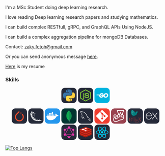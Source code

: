 I'm a MSc Student doing deep learning research.

I love reading Deep learning research papers and studying mathematics.

I can build complex RESTfull, gRPC, and GraphQL APIs Using NodeJS.

I can build a complex aggregation pipeline for mongoDB Databases. 

Contact: zaky.fetoh@gmail.com

Or you can send anonymous message [here](https://forms.gle/8dsNK1m6Hk8chgFi7).

[Here](https://github.com/zaky-fetoh/MyCV/blob/master/cv.pdf) is my resume

### Skills
<p align="center">
<img src="./icons/Python-Dark.svg" width="48"> 
<img src="./icons/NodeJS-Dark.svg" width="48"> 
<img src="./icons/GoLang.svg" width="48" >
</p>
<p align="center">
<img src="./icons/PyTorch-Dark.svg" width="48">  
 <img src="./icons/Flask-Dark.svg" width="48">    
   <img src="./icons/Docker.svg" width="48">   
   <img src="./icons/MongoDB.svg" width="48"> 
  <img src="./icons/MySQL-Dark.svg" width="48"> 
    <img src="./icons/Git.svg" width="48">       
  <img src="./icons/Jest.svg" width="48">  
   <img src="./icons/LaTeX-Dark.svg" width="48">  
  <img src="./icons/ExpressJS-Dark.svg" width="48"> 
  <img src="./icons/GraphQL-Dark.svg" width="48"> 
   <img src="./icons/Redis-Dark.svg" width="48"> 
  <img src="./icons/React-Dark.svg" width="48"> 
   
   [![Top Langs](https://github-readme-stats.vercel.app/api/top-langs/?username=zaky-fetoh&layout=compact)](https://github.com/anuraghazra/github-readme-stats)

</p>
